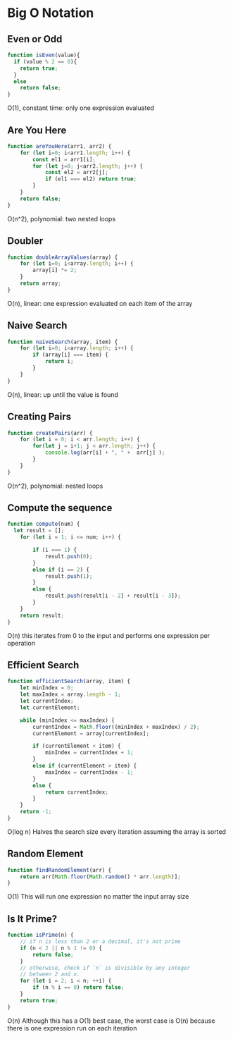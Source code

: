 # Big O Notation

## Even or Odd
```javascript
function isEven(value){
  if (value % 2 == 0){
    return true;
  }
  else
    return false;
}
```
O(1), constant time: only one expression evaluated

## Are You Here
```javascript
function areYouHere(arr1, arr2) {
    for (let i=0; i<arr1.length; i++) {
        const el1 = arr1[i];
        for (let j=0; j<arr2.length; j++) {
            const el2 = arr2[j];
            if (el1 === el2) return true;
        }
    }
    return false;
}
```
O(n^2), polynomial: two nested loops

## Doubler
```javascript
function doubleArrayValues(array) {
    for (let i=0; i<array.length; i++) {
        array[i] *= 2;
    }
    return array;
}
```

O(n), linear: one expression evaluated on each item of the array

## Naive Search
```javascript
function naiveSearch(array, item) {
    for (let i=0; i<array.length; i++) {
        if (array[i] === item) {
            return i;
        }
    }
}
```
O(n), linear: up until the value is found

## Creating Pairs
```javascript
function createPairs(arr) {
    for (let i = 0; i < arr.length; i++) {
        for(let j = i+1; j < arr.length; j++) {
            console.log(arr[i] + ", " +  arr[j] );
        }
    }
}
```
O(n^2), polynomial:  nested loops

## Compute the sequence
```javascript
function compute(num) {
  let result = [];
    for (let i = 1; i <= num; i++) {

        if (i === 1) {
            result.push(0);
        }
        else if (i == 2) {
            result.push(1);
        }
        else {
            result.push(result[i - 2] + result[i - 3]);
        }
    }
    return result;
}
```
O(n) this iterates from 0 to the input and performs one expression per operation

## Efficient Search
```javascript
function efficientSearch(array, item) {
    let minIndex = 0;
    let maxIndex = array.length - 1;
    let currentIndex;
    let currentElement;

    while (minIndex <= maxIndex) {
        currentIndex = Math.floor((minIndex + maxIndex) / 2);
        currentElement = array[currentIndex];

        if (currentElement < item) {
            minIndex = currentIndex + 1;
        }
        else if (currentElement > item) {
            maxIndex = currentIndex - 1;
        }
        else {
            return currentIndex;
        }
    }
    return -1;
}
```
O(log n) Halves the search size every iteration assuming the array is sorted

## Random Element
```javascript
function findRandomElement(arr) {
    return arr[Math.floor(Math.random() * arr.length)];
}
```
O(1) This will run one expression no matter the input array size

## Is It Prime?
```javascript
function isPrime(n) {
    // if n is less than 2 or a decimal, it's not prime
    if (n < 2 || n % 1 != 0) {
        return false;
    }
    // otherwise, check if `n` is divisible by any integer
    // between 2 and n.
    for (let i = 2; i < n; ++i) {
        if (n % i == 0) return false;
    }
    return true;
}
```
O(n) Although this has a O(1) best case, the worst case is O(n) because there is one expression run on each iteration
